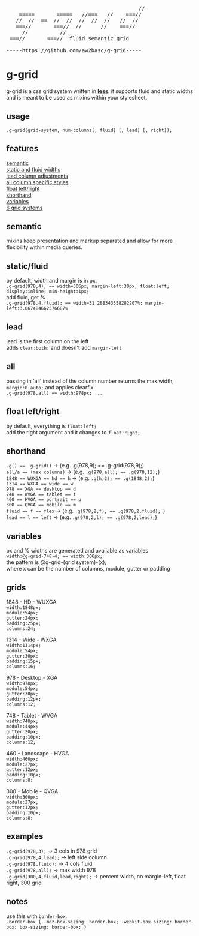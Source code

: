 <pre>
                                          //
    =====       =====   //===   //    ===//
   //  //  ==  //  //  //  //  //   //  //
   ===//       ===//  //      //    ===//
     //          //    
 ===//       ===//  fluid semantic grid

-----https://github.com/aw2basc/g-grid-----
</pre>

# g-grid
g-grid is a css grid system written in **[less](http://lesscss.org/ "less")**.  it supports fluid and static widths and is meant to be used as mixins within your stylesheet.  

## usage
`.g-grid(grid-system, num-columns[, fluid] [, lead] [, right]);` 

## features
[semantic](#semantic)  
[static and fluid widths](#fluid)  
[lead column adjustments](#lead)  
[all column specific styles](#all)  
[float left/right](#right)  
[shorthand](#shorthand)  
[variables](#variables)  
[6 grid systems](#grids)  


## <a name="semantic"></a> semantic
mixins keep presentation and markup separated and allow for more flexibility within media queries.


## <a name="fluid"></a> static/fluid  
by default, width and margin is in px.  
`.g-grid(978,4); == width=306px; margin-left:30px; float:left; display:inline; min-height:1px;`  
add fluid, get %  
`.g-grid(978,4,fluid); == width=31.288343558282207%; margin-left:3.067484662576687%`  

## <a name="lead"></a> lead  
lead is the first column on the left  
adds `clear:both;` and doesn't add `margin-left`  

## <a name="all"></a> all  
passing in 'all' instead of the column number returns the max width, `margin:0 auto;` and applies clearfix.  
`.g-grid(978,all) == width:978px; ...`

## <a name="right"></a> float left/right  
by default, everything is `float:left;`  
add the right argument and it changes to `float:right;`  

## <a name="shorthand"></a> shorthand
`.g() == .g-grid()` -> (e.g. .g(978,9); == .g-grid(978,9);)  
`all/a == (max columns)` -> (e.g. `.g(978,all); == .g(978,12);`)  
`1848 == WUXGA == hd == h` -> (e.g. `.g(h,2); == .g(1848,2);`)  
`1314 == WXGA == wide == w`  
`978 == XGA == desktop == d`  
`748 == WVGA == tablet == t`  
`460 == HVGA == portrait == p`  
`300 == QVGA == mobile == m`  
`fluid == f == flex` -> (e.g. `.g(978,2,f); == .g(978,2,fluid); `)  
`lead == l == left` -> (e.g. `.g(978,2,l); == .g(978,2,lead);`)   

## <a name="variables"></a> variables
px and % widths are generated and available as variables  
`width:@g-grid-748-4; == width:306px;`  
the pattern is @g-grid-(grid system)-(x);  
where x can be the number of columns, module, gutter or padding
 
## <a name="grids"></a> grids
1848 - HD - WUXGA  
`width:1848px;`  
`module:54px;`   
`gutter:24px;`   
`padding:25px;`  
`columns:24;`    

1314 - Wide - WXGA  
`width:1314px;`  
`module:54px;`  
`gutter:30px;`  
`padding:15px;`  
`columns:16;`  

978 - Desktop - XGA  
`width:978px;`  
`module:54px;`  
`gutter:30px;`  
`padding:12px;`  
`columns:12;`  

748 - Tablet - WVGA  
`width:748px;`  
`module:44px;`  
`gutter:20px;`  
`padding:10px;`  
`columns:12;`  

460 - Landscape - HVGA  
`width:460px;`   
`module:27px;`   
`gutter:12px;`   
`padding:10px;`   
`columns:8;`   

300 - Mobile - QVGA  
`width:300px;`  
`module:27px;`  
`gutter:12px;`  
`padding:10px;`  
`columns:8;`  

## examples
`.g-grid(978,3);` -> 3 cols in 978 grid  
`.g-grid(978,4,lead);` -> left side column   
`.g-grid(978,fluid);` -> 4 cols fluid  
`.g-grid(978,all);` -> max width 978  
`.g-grid(300,4,fluid,lead,right);` -> percent width, no margin-left, float right, 300 grid

## notes
use this with `border-box`.   
`.border-box { -moz-box-sizing: border-box; -webkit-box-sizing: border-box; box-sizing: border-box; }`
